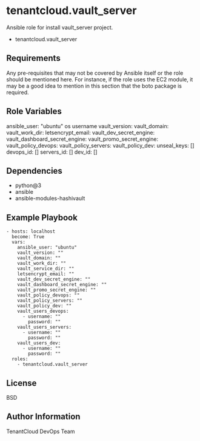 tenantcloud.vault_server
=========

Ansible role for install vault_server project.

  - tenantcloud.vault_server

Requirements
------------

Any pre-requisites that may not be covered by Ansible itself or the role should be mentioned here. For instance, if the role uses the EC2 module, it may be a good idea to mention in this section that the boto package is required.

Role Variables
--------------

ansible_user: "ubuntu" os username
vault_version:
vault_domain:
vault_work_dir:
letsencrypt_email:
vault_dev_secret_engine:
vault_dashboard_secret_engine:
vault_promo_secret_engine:
vault_policy_devops:
vault_policy_servers:
vault_policy_dev:
unseal_keys: []
devops_id: []
servers_id: []
dev_id: []

Dependencies
------------

- python@3
- ansible
- ansible-modules-hashivault
  
Example Playbook
----------------

    - hosts: localhost
      become: True
      vars:
        ansible_user: "ubuntu"
        vault_version: ""
        vault_domain: ""
        vault_work_dir: ""
        vault_service_dir: ""
        letsencrypt_email: ""
        vault_dev_secret_engine: ""
        vault_dashboard_secret_engine: ""
        vault_promo_secret_engine: ""
        vault_policy_devops: ""
        vault_policy_servers: ""
        vault_policy_dev: ""
        vault_users_devops:
          - username: ""
            password: ""
        vault_users_servers:
          - username: ""
            password: ""
        vault_users_dev:
          - username: ""
            password: ""
      roles:
        - tenantcloud.vault_server

License
-------

BSD

Author Information
------------------

TenantCloud DevOps Team
